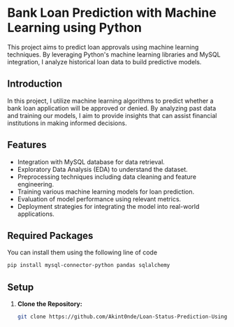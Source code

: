 # Bank Loan Prediction with Machine Learning using Python

This project aims to predict loan approvals using machine learning techniques. By leveraging Python's machine learning libraries and MySQL integration, I analyze historical loan data to build predictive models.

## Introduction

In this project, I utilize machine learning algorithms to predict whether a bank loan application will be approved or denied. By analyzing past data and training our models, I aim to provide insights that can assist financial institutions in making informed decisions.

## Features

- Integration with MySQL database for data retrieval.
- Exploratory Data Analysis (EDA) to understand the dataset.
- Preprocessing techniques including data cleaning and feature engineering.
- Training various machine learning models for loan prediction.
- Evaluation of model performance using relevant metrics.
- Deployment strategies for integrating the model into real-world applications.

## Required Packages
You can install them using the following line of code
```bash
pip install mysql-connector-python pandas sqlalchemy
```

## Setup

1. **Clone the Repository:**
   ```bash
   git clone https://github.com/Akint0nde/Loan-Status-Prediction-Using-Machine-Learning-with-Python.git
